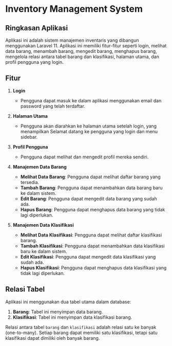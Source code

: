 # Inventory Management System

## Ringkasan Aplikasi
Aplikasi ini adalah sistem manajemen inventaris yang dibangun menggunakan Laravel 11. Aplikasi ini memiliki fitur-fitur seperti login, melihat data barang, menambah barang, mengedit barang, menghapus barang, mengelola relasi antara tabel barang dan klasifikasi, halaman utama, dan profil pengguna yang login.

## Fitur
1. **Login**
   - Pengguna dapat masuk ke dalam aplikasi menggunakan email dan password yang telah terdaftar.

2. **Halaman Utama**
   - Pengguna akan diarahkan ke halaman utama setelah login, yang menampilkan Selamat datang ke pengguna yang login dan menu sidebar.

3. **Profil Pengguna**
   - Pengguna dapat melihat dan mengedit profil mereka sendiri.

4. **Manajemen Data Barang**
   - **Melihat Data Barang**: Pengguna dapat melihat daftar barang yang tersedia.
   - **Tambah Barang**: Pengguna dapat menambahkan data barang baru ke dalam sistem.
   - **Edit Barang**: Pengguna dapat mengedit data barang yang sudah ada.
   - **Hapus Barang**: Pengguna dapat menghapus data barang yang tidak lagi diperlukan.

5. **Manajemen Data Klasifikasi**
   - **Melihat Data Klasifikasi**: Pengguna dapat melihat daftar klasifikasi barang.
   - **Tambah Klasifikasi**: Pengguna dapat menambahkan data klasifikasi baru ke dalam sistem.
   - **Edit Klasifikasi**: Pengguna dapat mengedit data klasifikasi yang sudah ada.
   - **Hapus Klasifikasi**: Pengguna dapat menghapus data klasifikasi yang tidak lagi diperlukan.

## Relasi Tabel
Aplikasi ini menggunakan dua tabel utama dalam database:
1. **Barang**: Tabel ini menyimpan data barang.
2. **Klasifikasi**: Tabel ini menyimpan data klasifikasi barang.

Relasi antara tabel `barang` dan `klasifikasi` adalah relasi satu ke banyak (one-to-many). Setiap barang dapat memiliki satu klasifikasi, tetapi satu klasifikasi dapat dimiliki oleh banyak barang.

